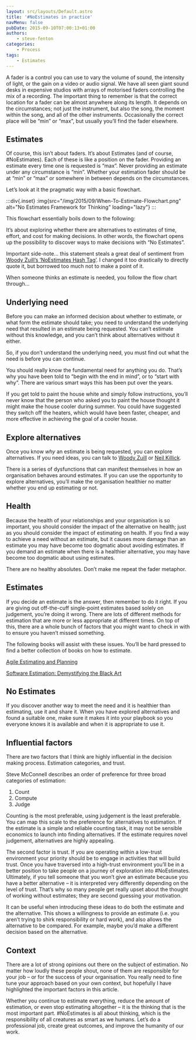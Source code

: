 ```yaml
---
layout: src/layouts/Default.astro
title: '#NoEstimates in practice'
navMenu: false
pubDate: 2015-09-10T07:00:13+01:00
authors:
    - steve-fenton
categories:
    - Process
tags:
    - Estimates
---
```


A fader is a control you can use to vary the volume of sound, the intensity of light, or the gain on a video or audio signal. We have all seen giant sound desks in expensive studios with arrays of motorised faders controlling the mix of a recording. The important thing to remember is that the correct location for a fader can be almost anywhere along its length. It depends on the circumstances; not just the instrument, but also the song, the moment within the song, and all of the other instruments. Occasionally the correct place will be “min” or “max”, but usually you’ll find the fader elsewhere.

## Estimates

Of course, this isn’t about faders. It’s about Estimates (and of course, #NoEstimates). Each of these is like a position on the fader. Providing an estimate every time one is requested is “max”. Never providing an estimate under any circumstance is “min”. Whether your estimation fader should be at “min” or “max” or somewhere in between depends on the circumstances.

Let’s look at it the pragmatic way with a basic flowchart.

:::div{.inset}
:img{src="/img/2015/09/When-To-Estimate-Flowchart.png" alt="No Estimates Framework for Thinking" loading="lazy"}
:::

This flowchart essentially boils down to the following:

It’s about exploring whether there are alternatives to estimates of time, effort, and cost for making decisions. In other words, the flowchart opens up the possibility to discover ways to make decisions with “No Estimates”.

Important side-note… this statement steals a great deal of sentiment from [Woody Zuill’s ‘NoEstimates Hash Tag’](http://zuill.us/WoodyZuill/2013/05/17/the-noestimates-hashtag/). I changed it too drastically to directly quote it, but borrowed too much not to make a point of it.

When someone thinks an estimate is needed, you follow the flow chart through…

## Underlying need

Before you can make an informed decision about whether to estimate, or what form the estimate should take; you need to understand the underlying need that resulted in an estimate being requested. You can’t estimate without this knowledge, and you can’t think about alternatives without it either.

So, if you don’t understand the underlying need, you must find out what the need is before you can continue.

You should really know the fundamental need for anything you do. That’s why you have been told to “begin with the end in mind”, or to “start with why”. There are various smart ways this has been put over the years.

If you get told to paint the house white and simply follow instructions, you’ll never know that the person who asked you to paint the house thought it might make the house cooler during summer. You could have suggested they switch off the heaters, which would have been faster, cheaper, and more effective in achieving the goal of a cooler house.

## Explore alternatives

Once you know *why* an estimate is being requested, you can explore alternatives. If you need ideas, you can talk to [Woody Zuill](http://zuill.us/WoodyZuill/category/noestimates/) or [Neil Killick](https://neilkillick.wordpress.com/category/noestimates/).

There is a series of dysfunctions that can manifest themselves in how an organisation behaves around estimates. If you can use the opportunity to explore alternatives, you’ll make the organisation healthier no matter whether you end up estimating or not.

## Health

Because the health of your relationships and your organisation is so important, you should consider the impact of the alternative on health; just as you should consider the impact of estimating on health. If you find a way to achieve a need without an estimate, but it causes more damage than an estimate you may have become too dogmatic about avoiding estimates. If you demand an estimate when there is a healthier alternative, you may have become too dogmatic about using estimates.

There are no healthy absolutes. Don’t make me repeat the fader metaphor.

## Estimates

If you decide an estimate is the answer, then remember to do it right. If you are giving out off-the-cuff single-point estimates based solely on judgement, you’re doing it wrong. There are lots of different methods for estimation that are more or less appropriate at different times. On top of this, there are a whole bunch of factors that you might want to check in with to ensure you haven’t missed something.

The following books will assist with these issues. You’ll be hard pressed to find a better collection of books on how to estimate.

[Agile Estimating and Planning](https://www.amazon.co.uk/Agile-Estimating-Planning-Robert-Martin/dp/0131479415)

[Software Estimation: Demystifying the Black Art](https://www.amazon.co.uk/Software-Estimation-Demystifying-Black-Art/dp/0735605351/)

## No Estimates

If you discover another way to meet the need and it is healthier than estimating, use it and share it. When you have explored alternatives and found a suitable one, make sure it makes it into your playbook so you everyone knows it is available and when it is appropriate to use it.

## Influential factors

There are two factors that I think are highly influential in the decision making process. Estimation categories, and trust.

Steve McConnell describes an order of preference for three broad categories of estimation:

1. Count
2. Compute
3. Judge

Counting is the most preferable, using judgement is the least preferable. You can map this scale to the preference for alternatives to estimation. If the estimate is a simple and reliable counting task, it may not be sensible economics to launch into finding alternatives. If the estimate requires novel judgement, alternatives are highly appealing.

The second factor is trust. If you are operating within a low-trust environment your priority should be to engage in activities that will build trust. Once you have traversed into a high-trust environment you’ll be in a better position to take people on a journey of exploration into #NoEstimates. Ultimately, if you tell someone that you won’t give an estimate because you have a better alternative – it is interpreted very differently depending on the level of trust. That’s why so many people get really upset about the thought of working without estimates; they are second guessing your motivation.

It can be useful when introducing these ideas to do both the estimate and the alternative. This shows a willingness to provide an estimate (i.e. you aren’t trying to shirk responsibility or hard work), and also allows the alternative to be compared. For example, maybe you’d make a different decision based on the alternative.

## Context

There are a lot of strong opinions out there on the subject of estimation. No matter how loudly these people shout, none of them are responsible for your job – or for the success of your organisation. You really need to fine tune your approach based on your own context, but hopefully I have highlighted the important factors in this article.

Whether you continue to estimate everything, reduce the amount of estimation, or even stop estimating altogether – it is the thinking that is the most important part. #NoEstimates is all about thinking, which is the responsibility of all creatures as smart as we humans. Let’s do a professional job, create great outcomes, and improve the humanity of our work.